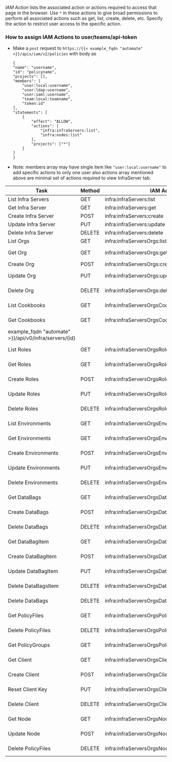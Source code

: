 *IAM Action* lists the associated action or actions required to access that page in the browser. 
Use `*` in these actions to give broad permissions to perform all associated actions such as get, list, create, delete, etc.
Specify the action to restrict user access to the specific action.

### How to assign IAM Actions to user/teams/api-token

 *  Make a `post` request to `https://{{< example_fqdn "automate" >}}/apis/iam/v2/policies`
    with body as 
    ```
    {
    "name": "username",
    "id": "policyname",
    "projects": [],
    "members": [
        "user:local:username",
        "user:ldap:username",
        "user:saml:username",
        "team:local:teamname",
        "token:id"
    ],
    "statements": [
        {
            "effect": "ALLOW",
            "actions": [
                "infra:infraServers:list",
                "infra:nodes:list"
            ],
            "projects": ["*"]
        }
    ]
    }
    ```

- Note: members array may have single item like `"user:local:username"` to add specific actions to only one user also actions array mentioned above are minimal set of actions required to view InfraServer tab.



| Task | Method     | IAM Action | API endpoint  | URL     |
| ------| ---------- | --------- | ------------- | --------- |
| List Infra Servers | GET | infra:infraServers:list | /api/v0/infra/servers | https://{{< example_fqdn "automate" >}}/api/v0/infra/servers |
| Get Infra Server | GET | infra:infraServers:get | /api/v0/infra/servers/{id} | https://{{< example_fqdn "automate" >}}/api/v0/infra/servers/{id} |
| Create Infra Server | POST | infra:infraServers:create | /api/v0/infra/servers | https://{{< example_fqdn "automate" >}}/api/v0/infra/servers |
| Update Infra Server | PUT | infra:infraServers:update | /api/v0/infra/servers/{id} | https://{{< example_fqdn "automate" >}}/api/v0/infra/servers/{id} |
| Delete Infra Server | DELETE | infra:infraServers:delete | /api/v0/infra/servers/{id} | https://{{< example_fqdn "automate" >}}/api/v0/infra/servers/{id} |
| List Orgs | GET | infra:infraServersOrgs:list | /api/v0/infra/servers/{server_id}/orgs | https://{{< example_fqdn "automate" >}}/api/v0/infra/servers/{server_id}/orgs |
| Get Org | GET | infra:infraServersOrgs:get | /api/v0/infra/servers/{server_id}/orgs/{id} | https://{{< example_fqdn "automate" >}}/api/v0/infra/servers/{server_id}/orgs/{id} |
| Create Org | POST | infra:infraServersOrgs:create,iam:projects:assign | /api/v0/infra/servers/{server_id}/orgs | https://{{< example_fqdn "automate" >}}/api/v0/infra/servers/{server_id}/orgs |
| Update Org | PUT | infra:infraServersOrgs:update | /api/v0/infra/servers/{server_id}/orgs/{id}  | https://{{< example_fqdn "automate" >}}/api/v0/infra/servers/{server_id}/orgs/{id} |
| Delete Org | DELETE | infra:infraServersOrgs:delete | /api/v0/infra/servers/{server_id}/orgs/{id} | https://{{< example_fqdn "automate" >}}/api/v0/infra/servers/{server_id}/orgs/{id} |
| List Cookbooks | GET | infra:infraServersOrgsCookbooks:list | /api/v0/infra/servers/{server_id}/orgs/{org_id}/cookbooks | https://{{< example_fqdn "automate" >}}/api/v0/infra/servers/{server_id}/orgs/{org_id}/cookbooks |
| Get Cookbooks | GET | infra:infraServersOrgsCookbooks:get | /api/v0/infra/servers/{server_id}/orgs/{org_id}/cookbooks/{name} | https://{{< example_fqdn "automate" >}}/api/v0/infra/servers/{server_id}/orgs/{org_id}/cookbooks/{name} |
example_fqdn "automate" >}}/api/v0/infra/servers/{id} |
| List Roles | GET | infra:infraServersOrgsRoles:list | /api/v0/infra/servers/{id}/orgs/{org_id}/roles | https://{{< example_fqdn "automate" >}}/api/v0/infra/servers/{id}/orgs/{org_id}/roles |
| Get Roles | GET | infra:infraServersOrgsRoles:get | /api/v0/infra/servers/{id}/orgs/{org_id}/roles/{name} | https://{{< example_fqdn "automate" >}}/api/v0/infra/servers/{id}/orgs/{org_id}/roles/{name} |
| Create Roles | POST | infra:infraServersOrgsRoles:create | /api/v0/infra/servers/{id}/orgs/{org_id}/roles | https://{{< example_fqdn "automate" >}}/api/v0/infra/servers/{id}/orgs/{org_id}/roles |
| Update Roles | PUT | infra:infraServersOrgsRoles:update | /api/v0/infra/servers/{id}/orgs/{org_id}/roles/{name} | https://{{< example_fqdn "automate" >}}/api/v0/infra/servers/{id}/orgs/{org_id}/roles/{name} |
| Delete Roles | DELETE | infra:infraServersOrgsRoles:delete | /api/v0/infra/servers/{id}/orgs/{org_id}/roles/{name} | https://{{< example_fqdn "automate" >}}/api/v0/infra/servers/{id}/orgs/{org_id}/roles/{name} |
| List Environments | GET | infra:infraServersOrgsEnvironments:list | /api/v0/infra/servers/{id}/orgs/{org_id}/environments | https://{{< example_fqdn "automate" >}}/api/v0/infra/servers/{id}/orgs/{org_id}/environments |
| Get Environments | GET | infra:infraServersOrgsEnvironments:get | /api/v0/infra/servers/{id}/orgs/{org_id}/environments/{name} | https://{{< example_fqdn "automate" >}}/api/v0/infra/servers/{id}/orgs/{org_id}/environments/{name} |
| Create Environments | POST | infra:infraServersOrgsEnvironments:create | /api/v0/infra/servers/{id}/orgs/{org_id}/environments | https://{{< example_fqdn "automate" >}}/api/v0/infra/servers/{id}/orgs/{org_id}/environments |
| Update Environments | PUT | infra:infraServersOrgsEnvironments:update | /api/v0/infra/servers/{id}/orgs/{org_id}/environments/{name} | https://{{< example_fqdn "automate" >}}/api/v0/infra/servers/{id}/orgs/{org_id}/environments/{name} |
| Delete Environments | DELETE | infra:infraServersOrgsEnvironments:delete | /api/v0/infra/servers/{id}/orgs/{org_id}/environments/{name} | https://{{< example_fqdn "automate" >}}/api/v0/infra/servers/{id}/orgs/{org_id}/environments/{name} |
| Get DataBags | GET | infra:infraServersOrgsDataBags:get | /api/v0/infra/servers/{id}/orgs/{org_id}/data_bags | https://{{< example_fqdn "automate" >}}/api/v0/infra/servers/{id}/orgs/{org_id}/data_bags |
| Create DataBags | POST | infra:infraServersOrgsDataBags:create | /api/v0/infra/servers/{id}/orgs/{org_id}/data_bags | https://{{< example_fqdn "automate" >}}/api/v0/infra/servers/{id}/orgs/{org_id}/data_bags |
| Delete DataBags | DELETE | infra:infraServersOrgsDataBags:delete | /api/v0/infra/servers/{id}/orgs/{org_id}/data_bags/{name} | https://{{< example_fqdn "automate" >}}/api/v0/infra/servers/{id}/orgs/{org_id}/data_bags/{name} |
| Get DataBagItem | GET | infra:infraServersOrgsDataBagsItem:get | /api/v0/infra/servers/{server_id}/orgs/{org_id}/data_bags/{name}/{item} | https://{{< example_fqdn "automate" >}}/api/v0/infra/servers/{server_id}/orgs/{org_id}/data_bags/{name}/{item} |
| Create DataBagItem | POST | infra:infraServersOrgsDataBagsItem:create | /api/v0/infra/servers/{server_id}/orgs/{org_id}/data_bags/{name} | https://{{< example_fqdn "automate" >}}/api/v0/infra/servers/{server_id}/orgs/{org_id}/data_bags/{name} |
| Update DataBagItem | PUT | infra:infraServersOrgsDataBagsItem:update | /api/v0/infra/servers/{server_id}/orgs/{org_id}/data_bags/{name}/{item_id} | https://{{< example_fqdn "automate" >}}/api/v0/infra/servers/{server_id}/orgs/{org_id}/data_bags/{name}/{item_id} |
| Delete DataBagsItem | DELETE | infra:infraServersOrgsDataBagsItem:delete | /api/v0/infra/servers/{server_id}/orgs/{org_id}/data_bags/{name}/{item} | https://{{< example_fqdn "automate" >}}/api/v0/infra/servers/{server_id}/orgs/{org_id}/data_bags/{name}/{item} |
| Delete DataBags | DELETE | infra:infraServersOrgsDataBags:delete | /api/v0/infra/servers/{server_id}/orgs/{org_id}/data_bags/{name} | https://{{< example_fqdn "automate" >}}/api/v0/infra/servers/{server_id}/orgs/{org_id}/data_bags/{name} |
| Get PolicyFiles | GET | infra:infraServersOrgsPolicyFiles:get | /api/v0/infra/servers/{server_id}/orgs/{org_id}/policyfiles| https://{{< example_fqdn "automate" >}}/api/v0/infra/servers/{server_id}/orgs/{org_id}/policyfiles |
| Delete PolicyFiles | DELETE | infra:infraServersOrgsPolicyFiles:delete | /api/v0/infra/servers/{server_id}/orgs/{org_id}/policyfiles/{name}| https://{{< example_fqdn "automate" >}}/api/v0/infra/servers/{server_id}/orgs/{org_id}/policyfiles/{name} |
| Get PolicyGroups | GET | infra:infraServersOrgsPolicyGroups:get | /api/v0/infra/servers/{server_id}/orgs/{org_id}/policygroups/{name}| https://{{< example_fqdn "automate" >}}/api/v0/infra/servers/{server_id}/orgs/{org_id}/policygroups/{name} |
| Get Client | GET | infra:infraServersOrgsClient:get | /api/v0/infra/servers/{server_id}/orgs/{org_id}/clients/{name}| https://{{< example_fqdn "automate" >}}/api/v0/infra/servers/{server_id}/orgs/{org_id}/clients/{name} |
| Create Client | POST | infra:infraServersOrgsClient:create | /api/v0/infra/servers/{server_id}/orgs/{org_id}/clients| https://{{< example_fqdn "automate" >}}/api/v0/infra/servers/{server_id}/orgs/{org_id}/clients |
| Reset Client Key | PUT | infra:infraServersOrgsClient:update | /api/v0/infra/servers/{server_id}/orgs/{org_id}/clients/{name}/reset| https://{{< example_fqdn "automate" >}}/api/v0/infra/servers/{server_id}/orgs/{org_id}/clients/{name}/reset |
| Delete Client | DELETE | infra:infraServersOrgsClient:delete | /api/v0/infra/servers/{server_id}/orgs/{org_id}/clients/{name}| https://{{< example_fqdn "automate" >}}/api/v0/infra/servers/{server_id}/orgs/{org_id}/clients/{name} |
| Get Node | GET | infra:infraServersOrgsNodes:get | /api/v0/infra/servers/{server_id}/orgs/{org_id}/nodes| https://{{< example_fqdn "automate" >}}/api/v0/infra/servers/{server_id}/orgs/{org_id}/nodes |
| Update Node | POST | infra:infraServersOrgsNodes:update | /api/v0/infra/servers/{server_id}/orgs/{org_id}/nodes| https://{{< example_fqdn "automate" >}}/api/v0/infra/servers/{server_id}/orgs/{org_id}/nodes |
| Delete PolicyFiles | DELETE | infra:infraServersOrgsNodes:delete | /api/v0/infra/servers/{server_id}/orgs/{org_id}/nodes/{name}| https://{{< example_fqdn "automate" >}}/api/v0/infra/servers/{server_id}/orgs/{org_id}/nodes/{name} |
